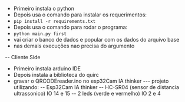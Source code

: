 - Primeiro instala o python
- Depois usa o comando para instalar os requerimentos:
- `pip install -r requirements.txt`
- Depois usa o comando para rodar o programa:
- `python main.py first`
- vai criar o banco de dados e popular com os dados do arquivo base
- nas demais execuções nao precisa do argumento

-- Cliente Side

- Primeiro instala arduino IDE
- Depois instala a biblioteca do quirc
- gravar o QRCODEreader.ino no esp32Cam IA thinker
  --- projeto utilizando:
  -- Esp32Cam IA thinker
  -- HC-SR04 (sensor de distancia ultrassonico) IO 14 e 15
  -- 2 leds (verde e vermelho) IO 2 e 4
